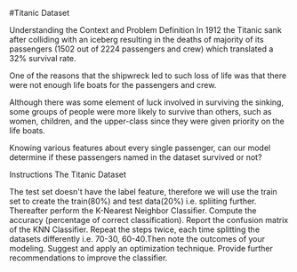 #Titanic Dataset
 
Understanding the Context and Problem Definition
In 1912 the Titanic sank after colliding with an iceberg resulting in the deaths of majority of its passengers (1502 out of 2224 passengers and crew) which translated a 32% survival rate.

One of the reasons that the shipwreck led to such loss of life was that there were not enough life boats for the passengers and crew.

Although there was some element of luck involved in surviving the sinking, some groups of people were more likely to survive than others, such as women, children, and the upper-class since they were given priority on the life boats.

Knowing various features about every single passenger, can our model determine if these passengers named in the dataset survived or not?

Instructions
The Titanic Dataset

The test set doesn't have the label feature, therefore we will use the train set to create the train(80%) and test data(20%) i.e. spliiting further.
Thereafter perform the K-Nearest Neighbor Classifier.
Compute the accuracy (percentage of correct classification).
Report the confusion matrix of the KNN Classifier.
Repeat the steps twice, each time splitting the datasets differently i.e. 70-30, 60-40.Then note the outcomes of your modeling.
Suggest and apply an optimization technique.
Provide further recommendations to improve the classifier.
